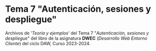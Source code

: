 # Tema 7 "Autenticación, sesiones y despliegue"

Archivos de '*Teoría y ejemplos*' del Tema 7 "*Autenticación, sesiones y despliegue*" del libro de la asignatura **DWEC** (*Desarrollo Web Entorno Cliente*) del ciclo DAW, Curso 2023-2024.
